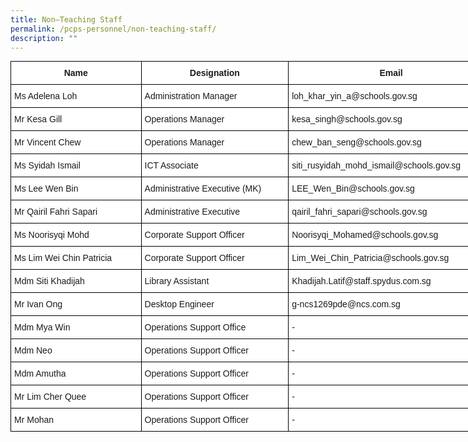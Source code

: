 ```yaml
---
title: Non–Teaching Staff
permalink: /pcps-personnel/non-teaching-staff/
description: ""
---
```

<style type="text/css">
.tg  {border-collapse:collapse;border-spacing:0;margin:0px auto;}
.tg td{border-color:black;border-style:solid;border-width:1px;font-family:Arial, sans-serif;font-size:14px;
  overflow:hidden;padding:10px 5px;word-break:normal;}
.tg th{border-color:black;border-style:solid;border-width:1px;font-family:Arial, sans-serif;font-size:14px;
  font-weight:normal;overflow:hidden;padding:10px 5px;word-break:normal;}
.tg .tg-9hzb{background-color:#FFF;font-weight:bold;text-align:center;vertical-align:top}
.tg .tg-ktyi{background-color:#FFF;text-align:left;vertical-align:top}
</style>
<table class="tg" style="undefined;table-layout: fixed; width: 774px">
<colgroup>
<col style="width: 209px">
<col style="width: 236px">
<col style="width: 329px">
</colgroup>
<tbody>
  <tr>
    <td class="tg-9hzb">Name</td>
    <td class="tg-9hzb">Designation</td>
    <td class="tg-9hzb">Email</td>
  </tr>
  <tr>
    <td class="tg-ktyi">Ms Adelena Loh</td>
    <td class="tg-ktyi">Administration Manager</td>
    <td class="tg-ktyi">loh_khar_yin_a@schools.gov.sg</td>
  </tr>
  <tr>
    <td class="tg-ktyi">Mr Kesa Gill</td>
    <td class="tg-ktyi">Operations Manager</td>
    <td class="tg-ktyi">kesa_singh@schools.gov.sg</td>
  </tr>
  <tr>
    <td class="tg-ktyi">Mr Vincent Chew</td>
    <td class="tg-ktyi">Operations Manager</td>
    <td class="tg-ktyi">chew_ban_seng@schools.gov.sg</td>
  </tr>
  <tr>
    <td class="tg-ktyi">Ms Syidah Ismail</td>
    <td class="tg-ktyi">ICT Associate</td>
    <td class="tg-ktyi">siti_rusyidah_mohd_ismail@schools.gov.sg</td>
  </tr>
  <tr>
    <td class="tg-ktyi">Ms Lee Wen Bin    </td>
    <td class="tg-ktyi">Administrative Executive (MK)</td>
    <td class="tg-ktyi">LEE_Wen_Bin@schools.gov.sg</td>
  </tr>
  <tr>
    <td class="tg-ktyi">Mr Qairil Fahri Sapari</td>
    <td class="tg-ktyi">Administrative Executive</td>
    <td class="tg-ktyi">qairil_fahri_sapari@schools.gov.sg</td>
  </tr>
  <tr>
    <td class="tg-ktyi">Ms Noorisyqi Mohd</td>
    <td class="tg-ktyi">Corporate Support Officer</td>
    <td class="tg-ktyi">Noorisyqi_Mohamed@schools.gov.sg</td>
  </tr>
  <tr>
    <td class="tg-ktyi">Ms Lim Wei Chin Patricia</td>
    <td class="tg-ktyi">Corporate Support Officer</td>
    <td class="tg-ktyi">Lim_Wei_Chin_Patricia@schools.gov.sg</td>
  </tr>
  <tr>
    <td class="tg-ktyi">Mdm Siti Khadijah</td>
    <td class="tg-ktyi">Library Assistant</td>
    <td class="tg-ktyi">Khadijah.Latif@staff.spydus.com.sg            </td>
  </tr>
  <tr>
    <td class="tg-ktyi">Mr Ivan Ong</td>
    <td class="tg-ktyi">Desktop Engineer</td>
    <td class="tg-ktyi">g-ncs1269pde@ncs.com.sg</td>
  </tr>
  <tr>
    <td class="tg-ktyi">Mdm Mya Win</td>
    <td class="tg-ktyi">Operations Support Office</td>
    <td class="tg-ktyi">-</td>
  </tr>

  <tr>
    <td class="tg-ktyi">Mdm Neo</td>
    <td class="tg-ktyi">Operations Support Officer</td>
    <td class="tg-ktyi">-</td>
  </tr>
  <tr>
    <td class="tg-ktyi">Mdm Amutha</td>
    <td class="tg-ktyi">Operations Support Officer</td>
    <td class="tg-ktyi">-   </td>
  </tr>
  <tr>
    <td class="tg-ktyi">Mr Lim Cher Quee</td>
    <td class="tg-ktyi">Operations Support Officer</td>
    <td class="tg-ktyi">-</td>
  </tr>
	 <tr>
    <td class="tg-ktyi">Mr Mohan</td>
    <td class="tg-ktyi">Operations Support Officer</td>
    <td class="tg-ktyi">-</td>
  </tr>
</tbody>
</table>